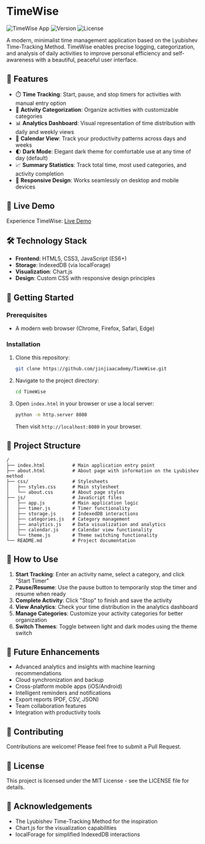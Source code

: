 # TimeWise

![TimeWise App](https://img.shields.io/badge/App-TimeWise-blue)
![Version](https://img.shields.io/badge/Version-1.0.0-green)
![License](https://img.shields.io/badge/License-MIT-yellow)

A modern, minimalist time management application based on the Lyubishev Time-Tracking Method. TimeWise enables precise logging, categorization, and analysis of daily activities to improve personal efficiency and self-awareness with a beautiful, peaceful user interface.

## 🌟 Features

- ⏱️ **Time Tracking**: Start, pause, and stop timers for activities with manual entry option
- 📂 **Activity Categorization**: Organize activities with customizable categories
- 📊 **Analytics Dashboard**: Visual representation of time distribution with daily and weekly views
- 📅 **Calendar View**: Track your productivity patterns across days and weeks
- 🌓 **Dark Mode**: Elegant dark theme for comfortable use at any time of day (default)
- 📈 **Summary Statistics**: Track total time, most used categories, and activity completion
- 📱 **Responsive Design**: Works seamlessly on desktop and mobile devices

## 🚀 Live Demo

Experience TimeWise: [Live Demo](https://jinjiaacademy.github.io/TimeWise/)

## 🛠️ Technology Stack

- **Frontend**: HTML5, CSS3, JavaScript (ES6+)
- **Storage**: IndexedDB (via localForage)
- **Visualization**: Chart.js
- **Design**: Custom CSS with responsive design principles

## 🏁 Getting Started

### Prerequisites

- A modern web browser (Chrome, Firefox, Safari, Edge)

### Installation

1. Clone this repository:
   ```bash
   git clone https://github.com/jinjiaacademy/TimeWise.git
   ```

2. Navigate to the project directory:
   ```bash
   cd TimeWise
   ```

3. Open `index.html` in your browser or use a local server:
   ```bash
   python -m http.server 8080
   ```
   Then visit `http://localhost:8080` in your browser.

## 📂 Project Structure

```
/
├── index.html          # Main application entry point
├── about.html          # About page with information on the Lyubishev method
├── css/                # Stylesheets
│   ├── styles.css      # Main stylesheet
│   └── about.css       # About page styles
├── js/                 # JavaScript files
│   ├── app.js          # Main application logic
│   ├── timer.js        # Timer functionality
│   ├── storage.js      # IndexedDB interactions
│   ├── categories.js   # Category management
│   ├── analytics.js    # Data visualization and analytics
│   ├── calendar.js     # Calendar view functionality
│   └── theme.js        # Theme switching functionality
└── README.md           # Project documentation
```

## 📖 How to Use

1. **Start Tracking**: Enter an activity name, select a category, and click "Start Timer"
2. **Pause/Resume**: Use the pause button to temporarily stop the timer and resume when ready
3. **Complete Activity**: Click "Stop" to finish and save the activity
4. **View Analytics**: Check your time distribution in the analytics dashboard
5. **Manage Categories**: Customize your activity categories for better organization
6. **Switch Themes**: Toggle between light and dark modes using the theme switch

## 🔮 Future Enhancements

- Advanced analytics and insights with machine learning recommendations
- Cloud synchronization and backup
- Cross-platform mobile apps (iOS/Android)
- Intelligent reminders and notifications
- Export reports (PDF, CSV, JSON)
- Team collaboration features
- Integration with productivity tools

## 🤝 Contributing

Contributions are welcome! Please feel free to submit a Pull Request.

## 📄 License

This project is licensed under the MIT License - see the LICENSE file for details.

## 👏 Acknowledgements

- The Lyubishev Time-Tracking Method for the inspiration
- Chart.js for the visualization capabilities
- localForage for simplified IndexedDB interactions
